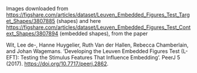Images downloaded from https://figshare.com/articles/dataset/Leuven_Embedded_Figures_Test_Target_Shapes/3807885 (shapes) and here https://figshare.com/articles/dataset/Leuven_Embedded_Figures_Test_Context_Shapes/3807894 (embedded shapes),
from the paper

Wit, Lee de-, Hanne Huygelier, Ruth Van der Hallen, Rebecca Chamberlain, and Johan Wagemans. ‘Developing the Leuven Embedded Figures Test (L-EFT): Testing the Stimulus Features That Influence Embedding’. PeerJ 5 (2017). https://doi.org/10.7717/peerj.2862.
